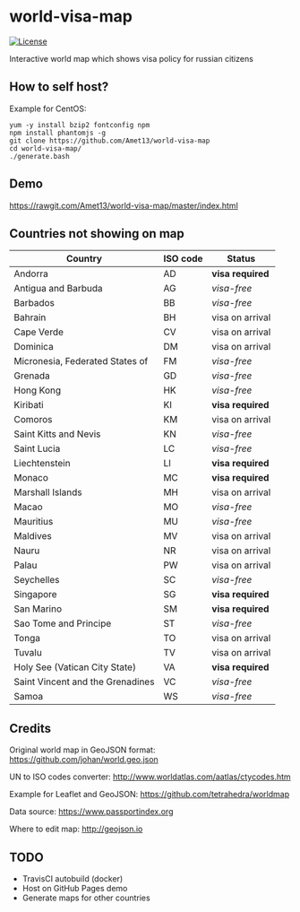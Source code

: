 world-visa-map
==============

[![License](https://img.shields.io/badge/license-GNU_GPLv3-green.svg)](https://www.gnu.org/licenses/gpl-3.0.html)

Interactive world map which shows visa policy for russian citizens

How to self host?
-----------------

Example for CentOS:
```
yum -y install bzip2 fontconfig npm
npm install phantomjs -g
git clone https://github.com/Amet13/world-visa-map
cd world-visa-map/
./generate.bash
```

Demo
----

https://rawgit.com/Amet13/world-visa-map/master/index.html

Countries not showing on map
----------------------------

| Country                          | ISO code | Status
| -------------------------------- | -------- | ----------------- |
| Andorra                          | AD       | **visa required** |
| Antigua and Barbuda              | AG       | *visa-free*       |
| Barbados                         | BB       | *visa-free*       |
| Bahrain                          | BH       | visa on arrival   |
| Cape Verde                       | CV       | visa on arrival   |
| Dominica                         | DM       | visa on arrival   |
| Micronesia, Federated States of  | FM       | *visa-free*       |
| Grenada                          | GD       | *visa-free*       |
| Hong Kong                        | HK       | *visa-free*       |
| Kiribati                         | KI       | **visa required** |
| Comoros                          | KM       | visa on arrival   |
| Saint Kitts and Nevis            | KN       | *visa-free*       |
| Saint Lucia                      | LC       | *visa-free*       |
| Liechtenstein                    | LI       | **visa required** |
| Monaco                           | MC       | **visa required** |
| Marshall Islands                 | MH       | visa on arrival   |
| Macao                            | MO       | *visa-free*       |
| Mauritius                        | MU       | *visa-free*       |
| Maldives                         | MV       | visa on arrival   |
| Nauru                            | NR       | visa on arrival   |
| Palau                            | PW       | visa on arrival   |
| Seychelles                       | SC       | *visa-free*       |
| Singapore                        | SG       | **visa required** |
| San Marino                       | SM       | **visa required** |
| Sao Tome and Principe            | ST       | *visa-free*       |
| Tonga                            | TO       | visa on arrival   |
| Tuvalu                           | TV       | visa on arrival   |
| Holy See (Vatican City State)    | VA       | **visa required** |
| Saint Vincent and the Grenadines | VC       | *visa-free*       |
| Samoa                            | WS       | *visa-free*       |

Credits
-------

Original world map in GeoJSON format: https://github.com/johan/world.geo.json

UN to ISO codes converter: http://www.worldatlas.com/aatlas/ctycodes.htm

Example for Leaflet and GeoJSON: https://github.com/tetrahedra/worldmap

Data source: https://www.passportindex.org

Where to edit map: http://geojson.io

TODO
----

* TravisCI autobuild (docker)
* Host on GitHub Pages demo
* Generate maps for other countries